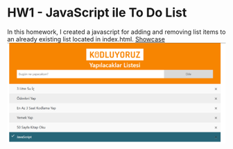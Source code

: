 # HW1 - JavaScript ile To Do List

In this homework, I created a javascript for adding and removing list items to an already existing list located in index.html.
[Showcase](https://noyansoylu.github.io/Patika-Front-End-Bootcamp-Practices/Week6/hw1/index.html)
![Screenshot](./screenshot.png)